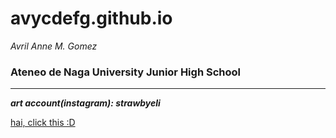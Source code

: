 # avycdefg.github.io
*Avril Anne M. Gomez*
### Ateneo de Naga University Junior High School ###

---

***art account(instagram): strawbyeli***

[hai, click this :D](https://i.pinimg.com/564x/28/46/0d/28460d61d1dfaa57d52e7dbad261512b.jpg)
